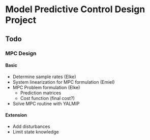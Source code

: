 # Model Predictive Control Design Project

## Todo

### MPC Design
#### Basic
- Determine sample rates (Elke)
- System linearization for MPC formulation (Emiel)
- MPC Problem formulation (Elke)
  - Prediction matrices
  - Cost function (final cost?)
- Solve MPC routine with YALMIP

#### Extension
- Add disturbances
- Limit state knowledge


